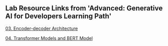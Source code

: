 ## Lab Resource Links from 'Advanced: Generative AI for Developers Learning Path'

[03. Encoder-decoder Architecture](https://github.com/GoogleCloudPlatform/asl-ml-immersion/blob/master/notebooks/text_models/solutions/text_generation.ipynb)

[04. Transformer Models and BERT Model](https://github.com/GoogleCloudPlatform/asl-ml-immersion/blob/master/notebooks/text_models/solutions/classify_text_with_bert.ipynb)